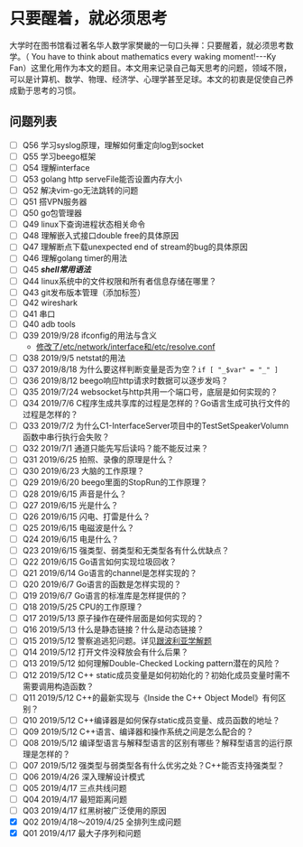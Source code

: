 # 只要醒着，就必须思考

大学时在图书馆看过著名华人数学家樊畿的一句口头禅：只要醒着，就必须思考数学。（ You have to think about mathematics every waking moment!---Ky Fan）这里化用作为本文的题目。本文用来记录自己每天思考的问题，领域不限，可以是计算机、数学、物理、经济学、心理学甚至足球。本文的初衷是促使自己养成勤于思考的习惯。

## 问题列表

- [ ] Q56 学习syslog原理，理解如何重定向log到socket
- [ ] Q55 学习beego框架
- [ ] Q54 理解interface
- [ ] Q53 golang http serveFile能否设置内存大小
- [ ] Q52 解决vim-go无法跳转的问题
- [ ] Q51 搭VPN服务器
- [ ] Q50 go包管理器
- [ ] Q49 linux下查询进程状态相关命令
- [ ] Q48 理解嵌入式接口double free的具体原因
- [ ] Q47 理解断点下载unexpected end of stream的bug的具体原因
- [ ] Q46 理解golang timer的用法
- [ ] Q45 ***shell常用语法***
- [ ] Q44 linux系统中的文件权限和所有者信息存储在哪里？
- [ ] Q43 git发布版本管理（添加标签）
- [ ] Q42 wireshark
- [ ] Q41 串口
- [ ] Q40 adb tools
- [ ] Q39 2019/9/28 ifconfig的用法与含义
    - [修改了/etc/network/interface和/etc/resolve.conf](https://www.cnblogs.com/linjiqin/p/3148346.html)
- [ ] Q38 2019/9/5  netstat的用法
- [ ] Q37 2019/8/18 为什么要这样判断变量是否为空？`if [ "_$var" = "_" ]`
- [ ] Q36 2019/8/12 beego响应http请求时数据可以逐步发吗？
- [ ] Q35 2019/7/24 websocket与http共用一个端口号，底层是如何实现的？
- [ ] Q34 2019/7/6 C程序生成共享库的过程是怎样的？Go语言生成可执行文件的过程是怎样的？
- [ ] Q33 2019/7/2  为什么C1-InterfaceServer项目中的TestSetSpeakerVolumn函数中串行执行会失败？
- [ ] Q32 2019/7/1  通道只能先写后读吗？能不能反过来？
- [ ] Q31 2019/6/25 拍照、录像的原理是什么？
- [ ] Q30 2019/6/23 大脑的工作原理？
- [ ] Q29 2019/6/20 beego里面的StopRun的工作原理？
- [ ] Q28 2019/6/15 声音是什么？
- [ ] Q27 2019/6/15 光是什么？
- [ ] Q26 2019/6/15 闪电、打雷是什么？
- [ ] Q25 2019/6/15 电磁波是什么？
- [ ] Q24 2019/6/15 电是什么？
- [ ] Q23 2019/6/15 强类型、弱类型和无类型各有什么优缺点？
- [ ] Q22 2019/6/15 Go语言如何实现垃圾回收？
- [ ] Q21 2019/6/14 Go语言的channel是怎样实现的？
- [ ] Q20 2019/6/7  Go语言的函数是怎样实现的？
- [ ] Q19 2019/6/7  Go语言的标准库是怎样提供的？
- [ ] Q18 2019/5/25 CPU的工作原理？
- [ ] Q17 2019/5/13 原子操作在硬件层面是如何实现的？
- [ ] Q16 2019/5/13 什么是静态链接？什么是动态链接？
- [ ] Q15 2019/5/12 警察追逃犯问题。详见[跟波利亚学解题](http://mindhacks.cn/2008/04/18/learning-from-polya/)
- [ ] Q14 2019/5/12 打开文件没释放会有什么后果？
- [ ] Q13 2019/5/12 如何理解Double-Checked Locking pattern潜在的风险？
- [ ] Q12 2019/5/12 C++ static成员变量是如何初始化的？初始化成员变量时需不需要调用构造函数？
- [ ] Q11 2019/5/12 C++的最新实现与《Inside the C++ Object Model》有何区别？
- [ ] Q10 2019/5/12 C++编译器是如何保存static成员变量、成员函数的地址？
- [ ] Q09 2019/5/12 C++语言、编译器和操作系统之间是怎么配合的？
- [ ] Q08 2019/5/12 编译型语言与解释型语言的区别有哪些？解释型语言的运行原理是怎样的？
- [ ] Q07 2019/5/12 强类型与弱类型各有什么优劣之处？C++能否支持强类型？
- [ ] Q06 2019/4/26 深入理解设计模式
- [ ] Q05 2019/4/17 三点共线问题
- [ ] Q04 2019/4/17 最短距离问题
- [ ] Q03 2019/4/17 红黑树被广泛使用的原因
- [x] Q02 2019/4/18～2019/4/25 全排列生成问题
- [x] Q01 2019/4/17 最大子序列和问题
